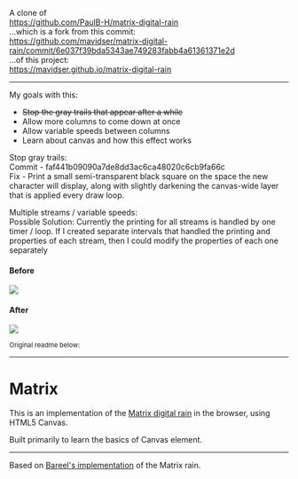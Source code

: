 <p>A clone of 
<br /><a href="https://github.com/PaulB-H/matrix-digital-rain" target="_blank">https://github.com/PaulB-H/matrix-digital-rain</a>
<br />...which is a fork from this commit:
<br /><a href="https://github.com/mavidser/matrix-digital-rain/commit/6e037f39bda5343ae749283fabb4a61361371e2d" target="_blank">https://github.com/mavidser/matrix-digital-rain/commit/6e037f39bda5343ae749283fabb4a61361371e2d</a>
<br />...of this project:
<br /><a href="https://github.com/mavidser/matrix-digital-rain" target="_blank">https://mavidser.github.io/matrix-digital-rain</a></p>

<hr />

<p>My goals with this:</p>
<ul>
<li><strike>Stop the gray trails that appear after a while</strike></li>
<li>Allow more columns to come down at once</li>
<li>Allow variable speeds between columns</li>
<li>Learn about canvas and how this effect works</li>
</ul>

<p>Stop gray trails:
<br />Commit - faf441b09090a7de8dd3ac6ca48020c6cb9fa66c
<br />Fix - Print a small semi-transparent black square on the space the new character will display, along with slightly darkening the canvas-wide layer that is applied every draw loop.</p>

<p>Multiple streams / variable speeds:
<br />Possible Solution: Currently the printing for all streams is handled by one timer / loop. If I created separate intervals that handled the printing and properties of each stream, then I could modify the properties of each one separately</p>

<h4>Before</h4>
<img src="https://github.com/PaulB-H/digitalrain/blob/main/digitalrain-before.gif">

<h4>After</h4>
<img src="https://github.com/PaulB-H/digitalrain/blob/main/digitalrain-after.gif">

<sub>Original readme below:</sub>

<hr />

# Matrix

This is an implementation of the [Matrix digital rain](http://en.wikipedia.org/wiki/Matrix_digital_rain) in the browser, using HTML5 Canvas.

Built primarily to learn the basics of Canvas element.

---

Based on [Bareel's implementation](http://runnable.com/VIo70Vp1oIZ_yxO9/matrix-rain-html5-canvas-javascript-css) of the Matrix rain.
